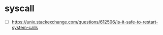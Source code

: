 # syscall

- [ ] https://unix.stackexchange.com/questions/612506/is-it-safe-to-restart-system-calls
